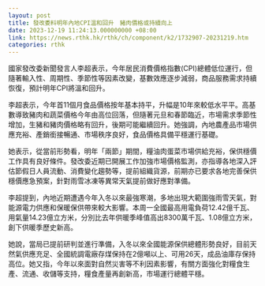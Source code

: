 ```yaml
---
layout: post
title: 發改委料明年內地CPI溫和回升　豬肉價格或持續向上
date: 2023-12-19 11:24:13.000000000 +08:00
link: https://news.rthk.hk/rthk/ch/component/k2/1732907-20231219.htm
categories: rthk
---
```


國家發改委新聞發言人李超表示，今年居民消費價格指數(CPI)總體低位運行，但隨著輸入性、周期性、季節性等因素改變，基數效應逐步減弱，商品服務需求持續恢復，預計明年CPI將溫和回升。

李超表示，今年首11個月食品價格按年基本持平，升幅是10年來較低水平平。高基數導致豬肉和蔬菜價格今年由高位回落，但隨著元旦和春節臨近，市場需求季節性增加，生豬和豬肉價格略有回升，後期可能繼續回升。她強調，內地農產品市場供應充裕、產銷銜接暢通、市場秩序良好，食品價格具備平穩運行基礎。

她表示，從當前形勢看，明年「兩節」期間，糧油肉蛋菜市場供給充裕，保供穩價工作具有良好條件。發改委近期已開展工作加強市場價格監測，亦指導各地深入評估節假日人員流動、消費變化趨勢等，提前組織貨源，前期亦已要求各地完善保供穩價應急預案，針對雨雪冰凍等異常天氣提前做好應對準備。

李超提到，內地近期遭遇今年入冬以來最強寒潮，多地出現大範圍強雨雪天氣，對能源電力供應和保暖保供帶來較大影響。本周一全國最高用電負荷12.42億千瓦、用氣量14.23億立方米，分別比去年供暖季峰值高出8300萬千瓦、1.08億立方米，創下供暖季歷史新高。

她說，當局已提前研判並進行準備，入冬以來全國能源保供總體形勢良好，目前天然氣供應充足、全國統調電廠存煤保持在2億噸以上、可用26天，成品油庫存保持高位。她又指，今年以來面對自然災害等不利因素影響，有關方面強化對糧食生產、流通、收儲等支持，糧食產量再創新高，市場運行總體平穩。
